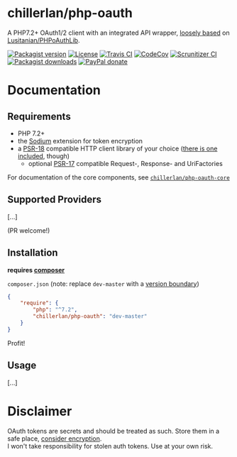 # chillerlan/php-oauth
A PHP7.2+ OAuth1/2 client with an integrated API wrapper, [loosely based](https://github.com/codemasher/PHPoAuthLib) on [Lusitanian/PHPoAuthLib](https://github.com/Lusitanian/PHPoAuthLib).

[![Packagist version][packagist-badge]][packagist]
[![License][license-badge]][license]
[![Travis CI][travis-badge]][travis]
[![CodeCov][coverage-badge]][coverage]
[![Scrunitizer CI][scrutinizer-badge]][scrutinizer]
[![Packagist downloads][downloads-badge]][downloads]
[![PayPal donate][donate-badge]][donate]

[packagist-badge]: https://img.shields.io/packagist/v/chillerlan/php-oauth.svg?style=flat-square
[packagist]: https://packagist.org/packages/chillerlan/php-oauth
[license-badge]: https://img.shields.io/github/license/chillerlan/php-oauth.svg?style=flat-square
[license]: https://github.com/chillerlan/php-oauth/blob/master/LICENSE
[travis-badge]: https://img.shields.io/travis/chillerlan/php-oauth.svg?style=flat-square
[travis]: https://travis-ci.org/chillerlan/php-oauth
[coverage-badge]: https://img.shields.io/codecov/c/github/chillerlan/php-oauth.svg?style=flat-square
[coverage]: https://codecov.io/github/chillerlan/php-oauth
[scrutinizer-badge]: https://img.shields.io/scrutinizer/g/chillerlan/php-oauth.svg?style=flat-square
[scrutinizer]: https://scrutinizer-ci.com/g/chillerlan/php-oauth
[downloads-badge]: https://img.shields.io/packagist/dt/chillerlan/php-oauth.svg?style=flat-square
[downloads]: https://packagist.org/packages/chillerlan/php-oauth/stats
[donate-badge]: https://img.shields.io/badge/donate-paypal-ff33aa.svg?style=flat-square
[donate]: https://www.paypal.com/cgi-bin/webscr?cmd=_s-xclick&hosted_button_id=WLYUNAT9ZTJZ4

# Documentation
## Requirements
- PHP 7.2+
- the [Sodium](http://php.net/manual/book.sodium.php) extension for token encryption
- a [PSR-18](https://www.php-fig.org/psr/psr-18/) compatible HTTP client library of your choice ([there is one included](https://github.com/chillerlan/php-httpinterface), though)
  - optional [PSR-17](https://www.php-fig.org/psr/psr-17/) compatible Request-, Response- and UriFactories

For documentation of the core components, see [`chillerlan/php-oauth-core`](https://github.com/chillerlan/php-oauth-core)


## Supported Providers

[...]

(PR welcome!)

## Installation
**requires [composer](https://getcomposer.org)**

`composer.json` (note: replace `dev-master` with a [version boundary](https://getcomposer.org/doc/articles/versions.md))
```json
{
	"require": {
		"php": "^7.2",
		"chillerlan/php-oauth": "dev-master"
	}
}
```

Profit!

## Usage

[...]

# Disclaimer
OAuth tokens are secrets and should be treated as such. Store them in a safe place,
[consider encryption](http://php.net/manual/book.sodium.php).<br/>
I won't take responsibility for stolen auth tokens. Use at your own risk.
